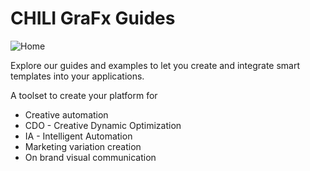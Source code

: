 # CHILI GraFx Guides

![Home](https://chilipublishdocs.imgix.net/home/home3.png?w=830&q=80)

Explore our guides and examples to let you create and integrate smart templates into your applications.

A toolset to create your platform for 

- Creative automation 
- CDO - Creative Dynamic Optimization
- IA - Intelligent Automation
- Marketing variation creation
- On brand visual communication
